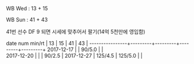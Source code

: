 WB Wed : 13 + 15

WB Sun : 41 + 43

41번 선수 DF 9 되면 시세에 맞추어서 팔기(14억 5천만에 영입함)

date num min/rt |    13   |    15   |    41   |    43   |
----------------+---------+---------+---------+---------+
2017-12-17      |         |  90/5.0 |         |         
2017-12-20      |         |         |  90/2.5 |
2017-12-27      | 125/4.5 | 125/5.0 |         |        

